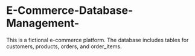 # E-Commerce-Database-Management-

This is a fictional e-commerce platform. The database includes tables for customers, products, orders, and order_items. 
